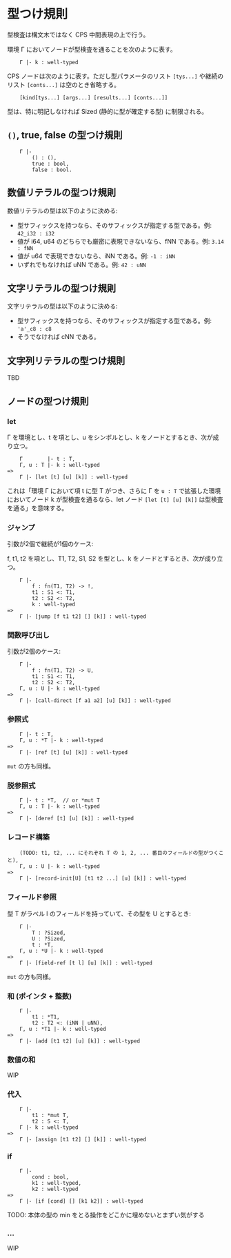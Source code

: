 # 型つけ規則

型検査は構文木ではなく CPS 中間表現の上で行う。

環境 Γ においてノードが型検査を通ることを次のように表す。

```
    Γ |- k : well-typed
```

CPS ノードは次のように表す。ただし型パラメータのリスト `[tys...]` や継続のリスト `[conts...]` は空のとき省略する。

```
    [kind[tys...] [args...] [results...] [conts...]]
```

型は、特に明記しなければ Sized (静的に型が確定する型) に制限される。

## `()`, true, false の型つけ規則

```
    Γ |-
        () : (),
        true : bool,
        false : bool.
```

## 数値リテラルの型つけ規則

数値リテラルの型は以下のように決める:

- 型サフィックスを持つなら、そのサフィックスが指定する型である。例: `42_i32 : i32`
- 値が i64, u64 のどちらでも厳密に表現できないなら、fNN である。例: `3.14 : fNN`
- 値が u64 で表現できないなら、iNN である。例: `-1 : iNN`
- いずれでもなければ uNN である。例: `42 : uNN`

## 文字リテラルの型つけ規則

文字リテラルの型は以下のように決める:

- 型サフィックスを持つなら、そのサフィックスが指定する型である。例: `'a'_c8 : c8`
- そうでなければ cNN である。

## 文字列リテラルの型つけ規則

TBD

## ノードの型つけ規則

### let

Γ を環境とし、t を項とし、u をシンボルとし、k をノードとするとき、次が成り立つ。

```
    Γ        |- t : T,
    Γ, u : T |- k : well-typed
=>
    Γ |- [let [t] [u] [k]] : well-typed
```

これは「環境 Γ において項 t に型 T がつき、さらに Γ を `u : T` で拡張した環境においてノード k が型検査を通るなら、let ノード `[let [t] [u] [k]]` は型検査を通る」を意味する。

### ジャンプ

引数が2個で継続が1個のケース:

f, t1, t2 を項とし、T1, T2, S1, S2 を型とし、k をノードとするとき、次が成り立つ。

```
    Γ |-
        f : fn(T1, T2) -> !,
        t1 : S1 <: T1,
        t2 : S2 <: T2,
        k : well-typed
=>
    Γ |- [jump [f t1 t2] [] [k]] : well-typed
```

### 関数呼び出し

引数が2個のケース:

```
    Γ |-
        f : fn(T1, T2) -> U,
        t1 : S1 <: T1,
        t2 : S2 <: T2,
    Γ, u : U |- k : well-typed
=>
    Γ |- [call-direct [f a1 a2] [u] [k]] : well-typed
```

### 参照式

```
    Γ |- t : T,
    Γ, u : *T |- k : well-typed
=>
    Γ |- [ref [t] [u] [k]] : well-typed
```

`mut` の方も同様。

### 脱参照式

```
    Γ |- t : *T,  // or *mut T
    Γ, u : T |- k : well-typed
=>
    Γ |- [deref [t] [u] [k]] : well-typed
```

### レコード構築

```
    (TODO: t1, t2, ... にそれぞれ T の 1, 2, ... 番目のフィールドの型がつくこと),
    Γ, u : U |- k : well-typed
=>
    Γ |- [record-init[U] [t1 t2 ...] [u] [k]] : well-typed
```

### フィールド参照

型 T がラベル l のフィールドを持っていて、その型を U とするとき:

```
    Γ |-
        T : ?Sized,
        U : ?Sized,
        t : *T,
    Γ, u : *U |- k : well-typed
=>
    Γ |- [field-ref [t l] [u] [k]] : well-typed
```

`mut` の方も同様。

### 和 (ポインタ + 整数)

```
    Γ |-
        t1 : *T1,
        t2 : T2 <: (iNN | uNN),
    Γ, u : *T1 |- k : well-typed
=>
    Γ |- [add [t1 t2] [u] [k]] : well-typed
```

### 数値の和

WIP

### 代入

```
    Γ |-
        t1 : *mut T,
        t2 : S <: T,
    Γ |- k : well-typed
=>
    Γ |- [assign [t1 t2] [] [k]] : well-typed
```

### if

```
    Γ |-
        cond : bool,
        k1 : well-typed,
        k2 : well-typed
=>
    Γ |- [if [cond] [] [k1 k2]] : well-typed
```

TODO: 本体の型の min をとる操作をどこかに埋めないとまずい気がする

### ...

WIP

